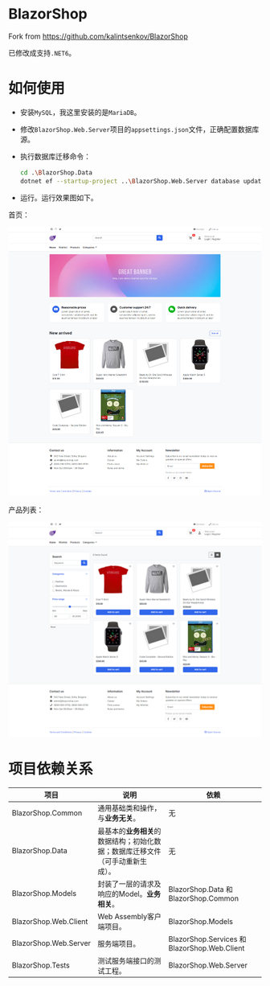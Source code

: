 # BlazorShop
Fork from https://github.com/kalintsenkov/BlazorShop

已修改成支持`.NET6`。



# 如何使用

- 安装`MySQL`，我这里安装的是`MariaDB`。

- 修改`BlazorShop.Web.Server`项目的`appsettings.json`文件，正确配置数据库源。

- 执行数据库迁移命令：

  ```bash
  cd .\BlazorShop.Data
  dotnet ef --startup-project ..\BlazorShop.Web.Server database update
  ```

- 运行。运行效果图如下。

首页：

![](./images/screenshot1.png)

产品列表：

![](./images/screenshot2.png)

# 项目依赖关系

| 项目                  | 说明                                                         | 依赖                                         |
| --------------------- | ------------------------------------------------------------ | -------------------------------------------- |
| BlazorShop.Common     | 通用基础类和操作，与**业务无关**。                           | 无                                           |
| BlazorShop.Data       | 最基本的**业务相关**的数据结构；初始化数据；数据库迁移文件（可手动重新生成）。 | 无                                           |
| BlazorShop.Models     | 封装了一层的请求及响应的Model。**业务相关**。                | BlazorShop.Data   和 BlazorShop.Common       |
| BlazorShop.Web.Client | Web Assembly客户端项目。                                     | BlazorShop.Models                            |
| BlazorShop.Web.Server | 服务端项目。                                                 | BlazorShop.Services 和 BlazorShop.Web.Client |
| BlazorShop.Tests      | 测试服务端接口的测试工程。                                   | BlazorShop.Web.Server                        |

